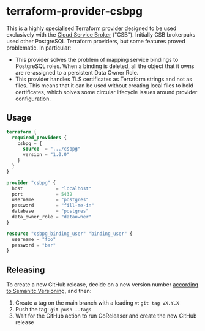 # terraform-provider-csbpg

This is a highly specialised Terraform provider designed to be used exclusively with the [Cloud Service Broker](https://github.com/cloudfoundry-incubator/cloud-service-broker) ("CSB"). Initially CSB brokerpaks used other PostgreSQL Terraform providers, but some features proved problematic. In particular:
- This provider solves the problem of mapping service bindings to PostgreSQL roles. When a binding is deleted, all the object that it owns are re-assigned to a persistent Data Owner Role.
- This provider handles TLS certificates as Terraform strings and not as files. This means that it can be used without creating local files to hold certificates, which solves some circular lifecycle issues around provider configuration.

## Usage
```terraform
terraform {
  required_providers {
    csbpg = {
      source  = ".../csbpg"
      version = "1.0.0"
    }
  }
}

provider "csbpg" {
  host            = "localhost"
  port            = 5432
  username        = "postgres"
  password        = "fill-me-in"
  database        = "postgres"
  data_owner_role = "dataowner"
}

resource "csbpg_binding_user" "binding_user" {
  username = "foo"
  password = "bar"
}
```

## Releasing
To create a new GitHub release, decide on a new version number [according to Semanitc Versioning](https://semver.org/), and then:
1. Create a tag on the main branch with a leading `v`:
   `git tag vX.Y.X`
1. Push the tag:
   `git push --tags`
1. Wait for the GitHub action to run GoReleaser and create the new GitHub release

